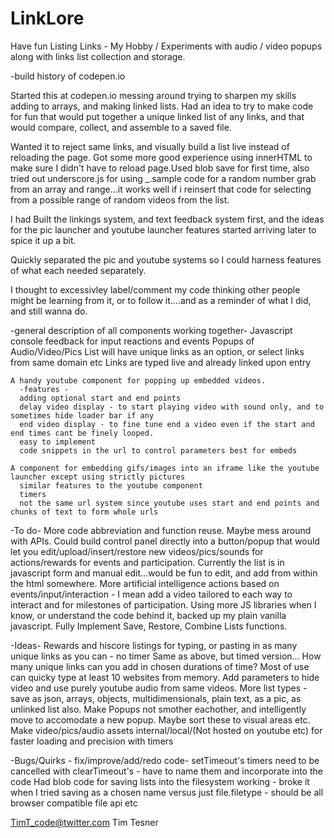 # LinkLore
Have fun Listing Links - My Hobby / Experiments
with audio / video popups along with links list collection and storage.

-build history of codepen.io

Started this at codepen.io messing around trying to sharpen my skills adding to arrays, and making linked lists.
Had an idea to try to make code for fun that would put together a unique linked list of any links, and that would compare, collect, and assemble to a saved file.

Wanted it to reject same links, and visually build a list live instead of reloading the page. Got some more good experience using innerHTML to make sure I didn't have to reload page.Used blob save for first time, also tried out underscore.js for using _.sample code for a random number grab from an array and range...it works well if i reinsert that code for selecting from a possible range of random videos from the list.

I had Built the linkings system, and text feedback system first, and the ideas for the pic launcher and youtube launcher features started arriving later to spice it up a bit.

Quickly separated the pic and youtube systems so I could harness features of what each needed separately.

I thought to excessivley label/comment my code thinking other people might be learning from it, or to follow it....and as a reminder of what I did, and still wanna do.

-general description of all components working together-
  Javascript console feedback for input reactions and events
  Popups of Audio/Video/Pics
  List will have unique links as an option, or select links from same domain etc
  Links are typed live and already linked upon entry

    A handy youtube component for popping up embedded videos.
      -features -
      adding optional start and end points
      delay video display - to start playing video with sound only, and to sometimes hide loader bar if any
      end video display - to fine tune end a video even if the start and end times cant be finely looped.
      easy to implement
      code snippets in the url to control parameters best for embeds

    A component for embedding gifs/images into an iframe like the youtube launcher except using strictly pictures
      similar features to the youtube component
      timers
      not the same url system since youtube uses start and end points and chunks of text to form whole urls
  
  -To do-
    More code abbreviation and function reuse.
    Maybe mess around with APIs.
    Could build control panel directly into a button/popup that would let you edit/upload/insert/restore new videos/pics/sounds for actions/rewards for events and participation.
    Currently the list is in javascript form and manual edit...would be fun to edit, and add from within the html somewhere.
    More artificial intelligence actions based on events/input/interaction - I mean add a video tailored to each way to interact and for milestones of participation.
    Using more JS libraries when I know, or understand the code behind it, backed up my plain vanilla javascript.
    Fully Implement Save, Restore, Combine Lists functions.
    
  -Ideas-
    Rewards and hiscore listings for typing, or pasting in as many unique links as you can - no timer
    Same as above, but timed version...
        How many unique links can you add in chosen durations of time? Most of use can quicky type at least 10 websites from memory.
    Add parameters to hide video and use purely youtube audio from same videos.
    More list types - save as json, arrays, objects, multidimensionals, plain text, as a pic, as unlinked list also.
    Make Popups not smother eachother, and intelligently move to accomodate a new popup. Maybe sort these to visual areas etc.
    Make video/pics/audio assets internal/local/(Not hosted on youtube etc) for faster loading and precision with timers
        
  -Bugs/Quirks - fix/improve/add/redo code-
    setTimeout's timers need to be cancelled with clearTimeout's - have to name them and incorporate into the code
    Had blob code for saving lists into the filesystem working - broke it when I tried saving as a chosen name versus just file.filetype - should be all browser compatible file api etc

TimT_code@twitter.com
Tim Tesner
